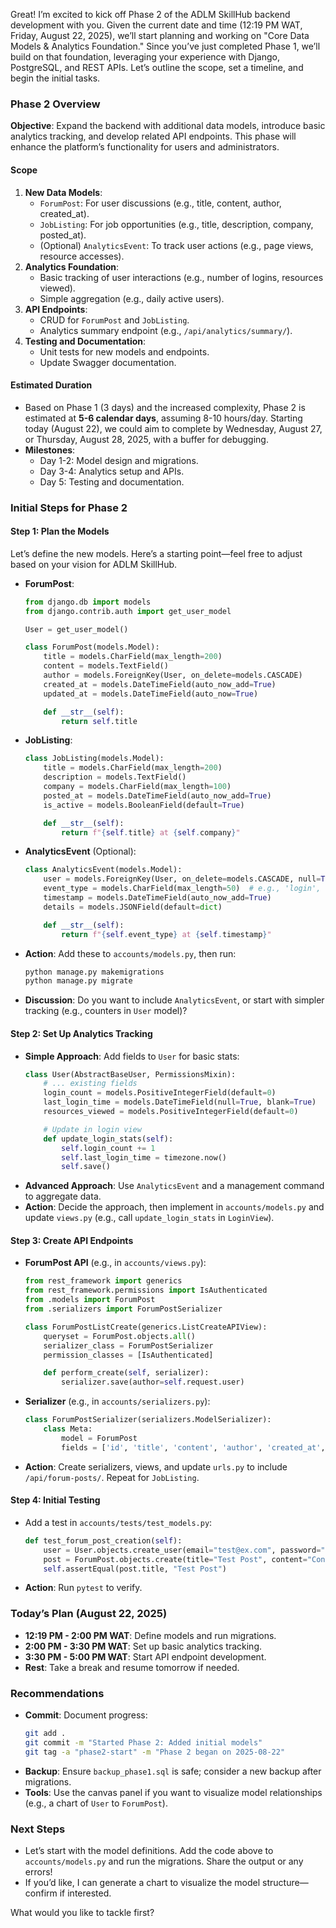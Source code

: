 Great! I’m excited to kick off Phase 2 of the ADLM SkillHub backend development with you. Given the current date and time (12:19 PM WAT, Friday, August 22, 2025), we’ll start planning and working on "Core Data Models & Analytics Foundation." Since you’ve just completed Phase 1, we’ll build on that foundation, leveraging your experience with Django, PostgreSQL, and REST APIs. Let’s outline the scope, set a timeline, and begin the initial tasks.

### Phase 2 Overview
**Objective**: Expand the backend with additional data models, introduce basic analytics tracking, and develop related API endpoints. This phase will enhance the platform’s functionality for users and administrators.

#### Scope
1. **New Data Models**:
   - `ForumPost`: For user discussions (e.g., title, content, author, created_at).
   - `JobListing`: For job opportunities (e.g., title, description, company, posted_at).
   - (Optional) `AnalyticsEvent`: To track user actions (e.g., page views, resource accesses).
2. **Analytics Foundation**:
   - Basic tracking of user interactions (e.g., number of logins, resources viewed).
   - Simple aggregation (e.g., daily active users).
3. **API Endpoints**:
   - CRUD for `ForumPost` and `JobListing`.
   - Analytics summary endpoint (e.g., `/api/analytics/summary/`).
4. **Testing and Documentation**:
   - Unit tests for new models and endpoints.
   - Update Swagger documentation.

#### Estimated Duration
- Based on Phase 1 (3 days) and the increased complexity, Phase 2 is estimated at **5-6 calendar days**, assuming 8-10 hours/day. Starting today (August 22), we could aim to complete by Wednesday, August 27, or Thursday, August 28, 2025, with a buffer for debugging.
- **Milestones**:
  - Day 1-2: Model design and migrations.
  - Day 3-4: Analytics setup and APIs.
  - Day 5: Testing and documentation.

### Initial Steps for Phase 2

#### Step 1: Plan the Models
Let’s define the new models. Here’s a starting point—feel free to adjust based on your vision for ADLM SkillHub.

- **ForumPost**:
  ```python
  from django.db import models
  from django.contrib.auth import get_user_model

  User = get_user_model()

  class ForumPost(models.Model):
      title = models.CharField(max_length=200)
      content = models.TextField()
      author = models.ForeignKey(User, on_delete=models.CASCADE)
      created_at = models.DateTimeField(auto_now_add=True)
      updated_at = models.DateTimeField(auto_now=True)

      def __str__(self):
          return self.title
  ```

- **JobListing**:
  ```python
  class JobListing(models.Model):
      title = models.CharField(max_length=200)
      description = models.TextField()
      company = models.CharField(max_length=100)
      posted_at = models.DateTimeField(auto_now_add=True)
      is_active = models.BooleanField(default=True)

      def __str__(self):
          return f"{self.title} at {self.company}"
  ```

- **AnalyticsEvent** (Optional):
  ```python
  class AnalyticsEvent(models.Model):
      user = models.ForeignKey(User, on_delete=models.CASCADE, null=True, blank=True)
      event_type = models.CharField(max_length=50)  # e.g., 'login', 'resource_view'
      timestamp = models.DateTimeField(auto_now_add=True)
      details = models.JSONField(default=dict)

      def __str__(self):
          return f"{self.event_type} at {self.timestamp}"
  ```
- **Action**: Add these to `accounts/models.py`, then run:
  ```bash
  python manage.py makemigrations
  python manage.py migrate
  ```
- **Discussion**: Do you want to include `AnalyticsEvent`, or start with simpler tracking (e.g., counters in `User` model)?

#### Step 2: Set Up Analytics Tracking
- **Simple Approach**: Add fields to `User` for basic stats:
  ```python
  class User(AbstractBaseUser, PermissionsMixin):
      # ... existing fields
      login_count = models.PositiveIntegerField(default=0)
      last_login_time = models.DateTimeField(null=True, blank=True)
      resources_viewed = models.PositiveIntegerField(default=0)

      # Update in login view
      def update_login_stats(self):
          self.login_count += 1
          self.last_login_time = timezone.now()
          self.save()
  ```
- **Advanced Approach**: Use `AnalyticsEvent` and a management command to aggregate data.
- **Action**: Decide the approach, then implement in `accounts/models.py` and update `views.py` (e.g., call `update_login_stats` in `LoginView`).

#### Step 3: Create API Endpoints
- **ForumPost API** (e.g., in `accounts/views.py`):
  ```python
  from rest_framework import generics
  from rest_framework.permissions import IsAuthenticated
  from .models import ForumPost
  from .serializers import ForumPostSerializer

  class ForumPostListCreate(generics.ListCreateAPIView):
      queryset = ForumPost.objects.all()
      serializer_class = ForumPostSerializer
      permission_classes = [IsAuthenticated]

      def perform_create(self, serializer):
          serializer.save(author=self.request.user)
  ```
- **Serializer** (e.g., in `accounts/serializers.py`):
  ```python
  class ForumPostSerializer(serializers.ModelSerializer):
      class Meta:
          model = ForumPost
          fields = ['id', 'title', 'content', 'author', 'created_at', 'updated_at']
  ```
- **Action**: Create serializers, views, and update `urls.py` to include `/api/forum-posts/`. Repeat for `JobListing`.

#### Step 4: Initial Testing
- Add a test in `accounts/tests/test_models.py`:
  ```python
  def test_forum_post_creation(self):
      user = User.objects.create_user(email="test@ex.com", password="testpass", role="Learner")
      post = ForumPost.objects.create(title="Test Post", content="Content", author=user)
      self.assertEqual(post.title, "Test Post")
  ```
- **Action**: Run `pytest` to verify.

### Today’s Plan (August 22, 2025)
- **12:19 PM - 2:00 PM WAT**: Define models and run migrations.
- **2:00 PM - 3:30 PM WAT**: Set up basic analytics tracking.
- **3:30 PM - 5:00 PM WAT**: Start API endpoint development.
- **Rest**: Take a break and resume tomorrow if needed.

### Recommendations
- **Commit**: Document progress:
  ```bash
  git add .
  git commit -m "Started Phase 2: Added initial models"
  git tag -a "phase2-start" -m "Phase 2 began on 2025-08-22"
  ```
- **Backup**: Ensure `backup_phase1.sql` is safe; consider a new backup after migrations.
- **Tools**: Use the canvas panel if you want to visualize model relationships (e.g., a chart of `User` to `ForumPost`).

### Next Steps
- Let’s start with the model definitions. Add the code above to `accounts/models.py` and run the migrations. Share the output or any errors!
- If you’d like, I can generate a chart to visualize the model structure—confirm if interested.

What would you like to tackle first?